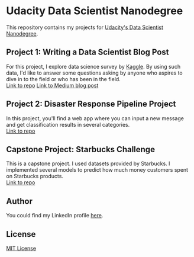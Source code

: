 # Udacity Data Scientist Nanodegree

This repository contains my projects for [Udacity's Data Scientist Nanodegree](https://www.udacity.com/course/data-scientist-nanodegree--nd025).

## Project 1: Writing a Data Scientist Blog Post 
For this project, I explore data science survey by [Kaggle](https://www.kaggle.com/c/kaggle-survey-2020/overview). By using such data, I'd like to answer some questions asking by anyone who aspires to dive in to the field or who has been in the field.<br>
[Link to repo](./Project_1)
[Link to Medium blog post](https://utomorezadwi.medium.com/how-much-do-you-know-to-enter-data-science-field-1df95baec9da)

## Project 2: Disaster Response Pipeline Project
In this project, you'll find a web app where you can input a new message and get classification results in several categories.<br>
[Link to repo](./Project_2)

## Capstone Project: Starbucks Challenge
This is a capstone project. I used datasets provided by Starbucks. I implemented several models to predict how much money customers spent on Starbucks products.<br>
[Link to repo](./Project_Capstone)

## Author
You could find my LinkedIn profile [here](https://www.linkedin.com/in/utomorezadwi/).

## License
[MIT License](./LICENSE)